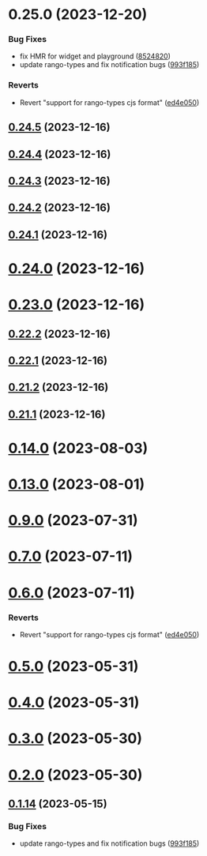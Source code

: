 # 0.25.0 (2023-12-20)


### Bug Fixes

* fix HMR for widget and playground ([8524820](https://github.com/yeager-eren/rango-client/commit/8524820f10cf0b8921f3db0c4f620ff98daa4103))
* update rango-types and fix notification bugs ([993f185](https://github.com/yeager-eren/rango-client/commit/993f185e0b8c5e5e15a2c65ba2d85d1f9c8daa90))


### Reverts

* Revert "support for rango-types cjs format" ([ed4e050](https://github.com/yeager-eren/rango-client/commit/ed4e050bfc0dcde7aeffa6b0d73b02080a5721eb))



## [0.24.5](https://github.com/yeager-eren/rango-client/compare/provider-math-wallet@0.24.4...provider-math-wallet@0.24.5) (2023-12-16)



## [0.24.4](https://github.com/yeager-eren/rango-client/compare/provider-math-wallet@0.24.3...provider-math-wallet@0.24.4) (2023-12-16)



## [0.24.3](https://github.com/yeager-eren/rango-client/compare/provider-math-wallet@0.24.2...provider-math-wallet@0.24.3) (2023-12-16)



## [0.24.2](https://github.com/yeager-eren/rango-client/compare/provider-math-wallet@0.24.1...provider-math-wallet@0.24.2) (2023-12-16)



## [0.24.1](https://github.com/yeager-eren/rango-client/compare/provider-math-wallet@0.24.0...provider-math-wallet@0.24.1) (2023-12-16)



# [0.24.0](https://github.com/yeager-eren/rango-client/compare/provider-math-wallet@0.23.0...provider-math-wallet@0.24.0) (2023-12-16)



# [0.23.0](https://github.com/yeager-eren/rango-client/compare/provider-math-wallet@0.22.2...provider-math-wallet@0.23.0) (2023-12-16)



## [0.22.2](https://github.com/yeager-eren/rango-client/compare/provider-math-wallet@0.22.1...provider-math-wallet@0.22.2) (2023-12-16)



## [0.22.1](https://github.com/yeager-eren/rango-client/compare/provider-math-wallet@0.21.2...provider-math-wallet@0.22.1) (2023-12-16)



## [0.21.2](https://github.com/yeager-eren/rango-client/compare/provider-math-wallet@0.21.1-next.68...provider-math-wallet@0.21.2) (2023-12-16)



## [0.21.1](https://github.com/yeager-eren/rango-client/compare/provider-math-wallet@0.22.0...provider-math-wallet@0.21.1) (2023-12-16)



# [0.14.0](https://github.com/rango-exchange/rango-client/compare/provider-math-wallet@0.13.0...provider-math-wallet@0.14.0) (2023-08-03)



# [0.13.0](https://github.com/rango-exchange/rango-client/compare/provider-math-wallet@0.12.0...provider-math-wallet@0.13.0) (2023-08-01)



# [0.9.0](https://github.com/rango-exchange/rango-client/compare/provider-math-wallet@0.8.0...provider-math-wallet@0.9.0) (2023-07-31)



# [0.7.0](https://github.com/rango-exchange/rango-client/compare/provider-math-wallet@0.6.0...provider-math-wallet@0.7.0) (2023-07-11)



# [0.6.0](https://github.com/rango-exchange/rango-client/compare/provider-math-wallet@0.5.0...provider-math-wallet@0.6.0) (2023-07-11)


### Reverts

* Revert "support for rango-types cjs format" ([ed4e050](https://github.com/rango-exchange/rango-client/commit/ed4e050bfc0dcde7aeffa6b0d73b02080a5721eb))



# [0.5.0](https://github.com/rango-exchange/rango-client/compare/provider-math-wallet@0.4.0...provider-math-wallet@0.5.0) (2023-05-31)



# [0.4.0](https://github.com/rango-exchange/rango-client/compare/provider-math-wallet@0.3.0...provider-math-wallet@0.4.0) (2023-05-31)



# [0.3.0](https://github.com/rango-exchange/rango-client/compare/provider-math-wallet@0.2.0...provider-math-wallet@0.3.0) (2023-05-30)



# [0.2.0](https://github.com/rango-exchange/rango-client/compare/provider-math-wallet@0.1.15...provider-math-wallet@0.2.0) (2023-05-30)



## [0.1.14](https://github.com/rango-exchange/rango-client/compare/provider-math-wallet@0.1.13...provider-math-wallet@0.1.14) (2023-05-15)


### Bug Fixes

* update rango-types and fix notification bugs ([993f185](https://github.com/rango-exchange/rango-client/commit/993f185e0b8c5e5e15a2c65ba2d85d1f9c8daa90))



